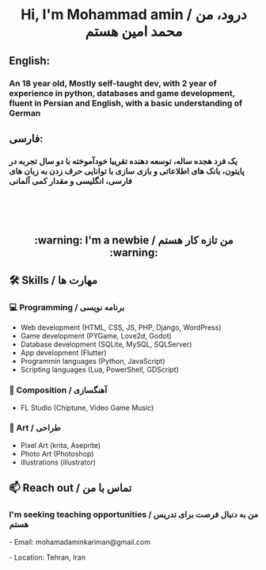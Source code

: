 <h1 align="center"> Hi, I'm Mohammad amin / درود، من محمد امین هستم </h1>
<h2> English: </h2>
<h3>An 18 year old, Mostly self-taught dev, with 2 year of experience in python, databases and game development, fluent in Persian and English, with a basic understanding of German </h3>
<h2> فارسی: </h2> 
<h3> یک فرد هجده ساله، توسعه دهنده تقریبا خودآموخته با دو سال تجربه در پایتون، بانک های اطلاعاتی و بازی سازی با توانایی حرف زدن به زبان های فارسی، انگلیسی و مقدار کمی آلمانی </h3>
<br/><br/><br/>
<h2 align="center"> :warning: I'm a newbie / من تازه کار هستم :warning: </h2>
<h2> 🛠 Skills / مهارت ها </h2>
    <h3> 💻 Programming / برنامه نویسی </h3>
        <ul>
            <li>
                Web development (HTML, CSS, JS, PHP, Django, WordPress)
            </li>
            <li>
                Game development (PYGame, Love2d, Godot)
            </li>
            <li>
                Database development (SQLite, MySQL, SQLServer)
            </li>
            <li>
                App development (Flutter)
            </li>
            <li>
                Programmin languages (Python, JavaScript)
            </li>
            <li>
                Scripting languages (Lua, PowerShell, GDScript)
            </li>
        </ul>
    <h3> 🎵 Composition / آهنگسازی </h3>
        <ul>
            <li>
                FL Studio (Chiptune, Video Game Music)
            </li>
        </ul>
    <h3> 🎨 Art / طراحی </h3>
        <ul>
            <li>
                Pixel Art (krita, Aseprite)
            </li>
            <li>
                Photo Art (Photoshop)
            </li>
            <li>
                illustrations (illustrator)
            </li>
        </ul>
<h2>📫 Reach out / تماس با من</h2> 
<h3>I'm seeking teaching opportunities / من به دنبال فرصت برای تدریس هستم</h3>
<p>- Email: mohamadaminkariman@gmail.com</p>
<p>- Location: Tehran, Iran</p>
